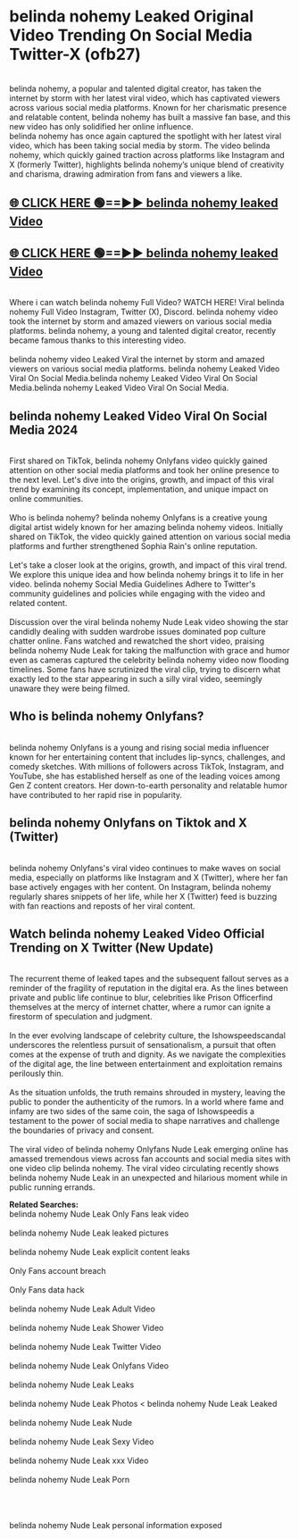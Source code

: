 # belinda nohemy Leaked Original Video Trending On Social Media Twitter-X (ofb27)

<br>
belinda nohemy, a popular and talented digital creator, has taken the internet by storm with her latest viral video, which has captivated viewers across various social media platforms. Known for her charismatic presence and relatable content, belinda nohemy has built a massive fan base, and this new video has only solidified her online influence.
<br>
belinda nohemy has once again captured the spotlight with her latest viral video, which has been taking social media by storm. The video belinda nohemy, which quickly gained traction across platforms like Instagram and X (formerly Twitter), highlights belinda nohemy’s unique blend of creativity and charisma, drawing admiration from fans and viewers a like.
<br>

## [🌐 CLICK HERE 🟢==►►  belinda nohemy leaked Video ](https://onlyclips.site?title=belinda_nohemy&ref=git)

## [🌐 CLICK HERE 🟢==►►  belinda nohemy leaked Video ](https://onlyclips.site?title=belinda_nohemy&ref=git)



<br>
Where i can watch belinda nohemy Full Video? WATCH HERE! Viral belinda nohemy Full Video Instagram, Twitter (X), Discord. belinda nohemy video took the internet by storm and amazed viewers on various social media platforms. belinda nohemy, a young and talented digital creator, recently became famous thanks to this interesting video.
<br><br>
belinda nohemy video Leaked Viral the internet by storm and amazed viewers on various social media platforms. belinda nohemy Leaked Video Viral On Social Media.belinda nohemy Leaked Video Viral On Social Media.belinda nohemy Leaked Video Viral On Social Media.
<br>

<h2>belinda nohemy Leaked Video Viral On Social Media 2024</h2>
<br>
First shared on TikTok, belinda nohemy Onlyfans video quickly gained attention on other social media platforms and took her online presence to the next level. Let's dive into the origins, growth, and impact of this viral trend by examining its concept, implementation, and unique impact on online communities.
<br><br>
Who is belinda nohemy? belinda nohemy Onlyfans is a creative young digital artist widely known for her amazing belinda nohemy videos. Initially shared on TikTok, the video quickly gained attention on various social media platforms and further strengthened Sophia Rain's online reputation.
<br><br>
Let's take a closer look at the origins, growth, and impact of this viral trend. We explore this unique idea and how belinda nohemy brings it to life in her video. belinda nohemy Social Media Guidelines Adhere to Twitter's community guidelines and policies while engaging with the video and related content.
<br><br>
Discussion over the viral belinda nohemy Nude Leak video showing the star candidly dealing with sudden wardrobe issues dominated pop culture chatter online. Fans watched and rewatched the short video, praising belinda nohemy Nude Leak for taking the malfunction with grace and humor even as cameras captured the celebrity belinda nohemy video now flooding timelines. Some fans have scrutinized the viral clip, trying to discern what exactly led to the star appearing in such a silly viral video, seemingly unaware they were being filmed.
<br>

<h2>Who is belinda nohemy Onlyfans?</h2>
<br>
belinda nohemy Onlyfans is a young and rising social media influencer known for her entertaining content that includes lip-syncs, challenges, and comedy sketches. With millions of followers across TikTok, Instagram, and YouTube, she has established herself as one of the leading voices among Gen Z content creators. Her down-to-earth personality and relatable humor have contributed to her rapid rise in popularity.
<br>
<h2>belinda nohemy Onlyfans on Tiktok and X (Twitter)</h2>
<br>
belinda nohemy Onlyfans's viral video continues to make waves on social media, especially on platforms like Instagram and X (Twitter), where her fan base actively engages with her content. On Instagram, belinda nohemy regularly shares snippets of her life, while her X (Twitter) feed is buzzing with fan reactions and reposts of her viral content.
<br>
<h2>Watch belinda nohemy Leaked Video Official Trending on X Twitter (New Update)</h2>
<br>
The recurrent theme of leaked tapes and the subsequent fallout serves as a reminder of the fragility of reputation in the digital era. As the lines between private and public life continue to blur, celebrities like Prison Officerfind themselves at the mercy of internet chatter, where a rumor can ignite a firestorm of speculation and judgment.
<br><br>
In the ever evolving landscape of celebrity culture, the Ishowspeedscandal underscores the relentless pursuit of sensationalism, a pursuit that often comes at the expense of truth and dignity. As we navigate the complexities of the digital age, the line between entertainment and exploitation remains perilously thin.
<br><br>
As the situation unfolds, the truth remains shrouded in mystery, leaving the public to ponder the authenticity of the rumors. In a world where fame and infamy are two sides of the same coin, the saga of Ishowspeedis a testament to the power of social media to shape narratives and challenge the boundaries of privacy and consent.
<br><br>
The viral video of belinda nohemy Onlyfans Nude Leak emerging online has amassed tremendous views across fan accounts and social media sites with one video clip belinda nohemy. The viral video circulating recently shows belinda nohemy Nude Leak in an unexpected and hilarious moment while in public running errands.
<br>

<strong>Related Searches:</strong>
<br>
belinda nohemy Nude Leak Only Fans leak video
<br><br>
belinda nohemy Nude Leak leaked pictures
<br><br>
belinda nohemy Nude Leak explicit content leaks
<br><br>
Only Fans account breach
<br><br>
Only Fans data hack
<br><br>
belinda nohemy Nude Leak Adult Video
<br><br>
belinda nohemy Nude Leak Shower Video
<br><br>
belinda nohemy Nude Leak Twitter Video
<br><br>
belinda nohemy Nude Leak Onlyfans Video
<br><br>
belinda nohemy Nude Leak Leaks
<br><br>
belinda nohemy Nude Leak Photos
<
belinda nohemy Nude Leak Leaked
<br><br>
belinda nohemy Nude Leak Nude
<br><br>
belinda nohemy Nude Leak Sexy Video
<br><br>
belinda nohemy Nude Leak xxx Video
<br><br>
belinda nohemy Nude Leak Porn
<br><br>

<br><br>
belinda nohemy Nude Leak personal information exposed